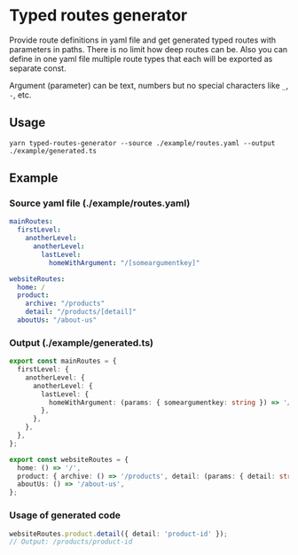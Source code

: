 # Typed routes generator

Provide route definitions in yaml file and get generated typed routes with parameters in paths. There is no limit how deep routes can be. Also you can define in one yaml file multiple route types that each will be exported as separate const.

Argument (parameter) can be text, numbers but no special characters like `_`, `-`, etc.

## Usage

```
yarn typed-routes-generator --source ./example/routes.yaml --output ./example/generated.ts
```

## Example

### Source yaml file (./example/routes.yaml)

```yaml
mainRoutes:
  firstLevel:
    anotherLevel:
      anotherLevel:
        lastLevel:
          homeWithArgument: "/[someargumentkey]"

websiteRoutes:
  home: /
  product:
    archive: "/products"
    detail: "/products/[detail]"
  aboutUs: "/about-us"
```

### Output (./example/generated.ts)

```typescript
export const mainRoutes = {
  firstLevel: {
    anotherLevel: {
      anotherLevel: {
        lastLevel: {
          homeWithArgument: (params: { someargumentkey: string }) => '/[someargumentkey]'.replace('[someargumentkey]', params.someargumentkey),
        },
      },
    },
  },
};

export const websiteRoutes = {
  home: () => '/',
  product: { archive: () => '/products', detail: (params: { detail: string }) => '/products/[detail]'.replace('[detail]', params.detail) },
  aboutUs: () => '/about-us',
};
```

### Usage of generated code

```typescript
websiteRoutes.product.detail({ detail: 'product-id' });
// Output: /products/product-id
```
